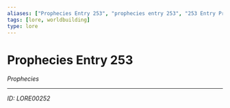 ```yaml
---
aliases: ["Prophecies Entry 253", "prophecies entry 253", "253 Entry Prophecies"]
tags: [lore, worldbuilding]
type: lore
---
```


# Prophecies Entry 253

*Prophecies*

---
*ID: LORE00252*